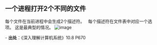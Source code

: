 ## 一个进程打开2个不同的文件

每个文件在当前进程中会生成2个描述符。   每个描述符在文件表中对应一个选项。 这是最典型的情况。
![image](https://user-images.githubusercontent.com/18367460/227080899-9d21f23b-50e5-4919-9b59-8f9b63e0455a.png)


\- **出处**：《深入理解计算机系统》10.8 P670
